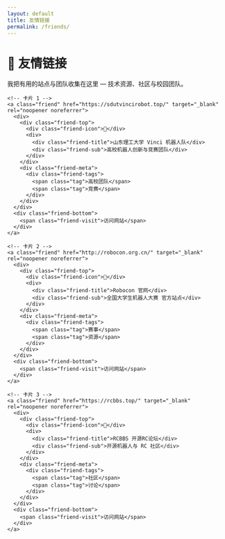 ```yaml
---
layout: default
title: 友情链接
permalink: /friends/
---
```


<link rel="stylesheet" href="{{ '/assets/css/friends.css' | relative_url }}">

<div class="friends-wrap">

  <div class="friends-header">
    <h1>🤝 友情链接</h1>
    <p>我把有用的站点与团队收集在这里 — 技术资源、社区与校园团队。</p>
  </div>

  <div class="friends-divider"></div>

  <div class="friends-grid">

    <!-- 卡片 1 -->
    <a class="friend" href="https://sdutvincirobot.top/" target="_blank" rel="noopener noreferrer">
      <div>
        <div class="friend-top">
          <div class="friend-icon">👥</div>
          <div>
            <div class="friend-title">山东理工大学 Vinci 机器人队</div>
            <div class="friend-sub">高校机器人创新与竞赛团队</div>
          </div>
        </div>
        <div class="friend-meta">
          <div class="friend-tags">
            <span class="tag">高校团队</span>
            <span class="tag">竞赛</span>
          </div>
        </div>
      </div>
      <div class="friend-bottom">
        <span class="friend-visit">访问网站</span>
      </div>
    </a>

    <!-- 卡片 2 -->
    <a class="friend" href="http://robocon.org.cn/" target="_blank" rel="noopener noreferrer">
      <div>
        <div class="friend-top">
          <div class="friend-icon">🤖</div>
          <div>
            <div class="friend-title">Robocon 官网</div>
            <div class="friend-sub">全国大学生机器人大赛 官方站点</div>
          </div>
        </div>
        <div class="friend-meta">
          <div class="friend-tags">
            <span class="tag">赛事</span>
            <span class="tag">资源</span>
          </div>
        </div>
      </div>
      <div class="friend-bottom">
        <span class="friend-visit">访问网站</span>
      </div>
    </a>

    <!-- 卡片 3 -->
    <a class="friend" href="https://rcbbs.top/" target="_blank" rel="noopener noreferrer">
      <div>
        <div class="friend-top">
          <div class="friend-icon">🔧</div>
          <div>
            <div class="friend-title">RCBBS 开源RC论坛</div>
            <div class="friend-sub">开源机器人与 RC 社区</div>
          </div>
        </div>
        <div class="friend-meta">
          <div class="friend-tags">
            <span class="tag">社区</span>
            <span class="tag">讨论</span>
          </div>
        </div>
      </div>
      <div class="friend-bottom">
        <span class="friend-visit">访问网站</span>
      </div>
    </a>

  </div>

</div>
